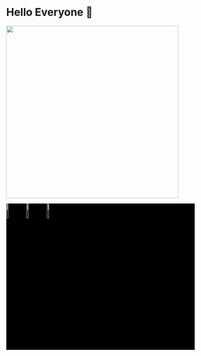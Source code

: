 <img src="">

# Hello Everyone 👋

<p align="left">
    <img width="460px" src="https://github-readme-stats.vercel.app/api?username=Kodaiwya&show_icons=true&theme=prussian&layout=compact">
</p>

<p align="left" style="background:black">
  <a href="https://twitter.com/Kodaiwya" target="_blank">
    <img width="10%" align="center" src="https://img.shields.io/badge/-Kodaiwya-05122A?style=flat&logo=twitter" alt="twitter"/>  
  </a>
  <a href="https://linkedin.com/in/Kodaiwya" target="_blank">
    <img width="10%" align="center" src="https://img.shields.io/badge/-Kodaiwya-05122A?style=flat&logo=linkedin" alt="linkedin"/>
  </a>
  <a href="https://instagram.com/Kodaiwya" target="_blank">
    <img width="10%" align="center" src="https://img.shields.io/badge/-Kodaiwya-05122A?style=flat&logo=instagram" alt="instagram"/>
  </a>










<!-- # Hello Everyone

<img src="https://profile-counter.glitch.me/Kodaiwya/count.svg" width="30%">


<h4 align="center">look at this status</h4>

<p align="center">
    <img width="480px" src="https://github-readme-stats.vercel.app/api?username=Kodaiwya&show_icons=true&theme=prussian&layout=compact">
</p>

<h4 align="center">Contact me</h4>

<p align="center" style="background:black">
  <a href="https://twitter.com/Kodaiwya" target="_blank">
    <img width="10%" align="center" src="https://img.shields.io/badge/-Kodaiwya-05122A?style=flat&logo=twitter" alt="twitter"/>  
  </a>
  <a href="https://linkedin.com/in/Kodaiwya" target="_blank">
    <img width="10%" align="center" src="https://img.shields.io/badge/-Kodaiwya-05122A?style=flat&logo=linkedin" alt="linkedin"/>
  </a>
  <a href="https://instagram.com/Kodaiwya" target="_blank">
    <img width="10%" align="center" src="https://img.shields.io/badge/-Kodaiwya-05122A?style=flat&logo=instagram" alt="instagram"/>
  </a>
</p> -->